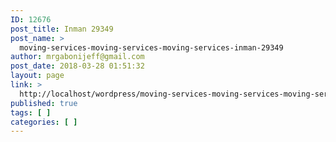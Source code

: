 ```yaml
---
ID: 12676
post_title: Inman 29349
post_name: >
  moving-services-moving-services-moving-services-inman-29349
author: mrgabonijeff@gmail.com
post_date: 2018-03-28 01:51:32
layout: page
link: >
  http://localhost/wordpress/moving-services-moving-services-moving-services-inman-29349/
published: true
tags: [ ]
categories: [ ]
---
```

